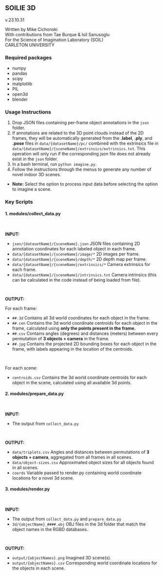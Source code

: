 ##  SOILIE 3D
v.23.10.31

Written by Mike Cichonski <br>
With contributions from Tae Burque & Isil Sanusoglu <br>
For the Science of Imagination Laboratory (SOIL) <br>
CARLETON UNIVERSITY <br>

### Required packages
* numpy
* pandas
* scipy
* matplotlib
* PIL
* open3d
* blender

### Usage Instructions
1. Drop JSON files containing per-frame object annotations in the `json` folder.
2. If annotations are related to the 3D point clouds instead of the 2D frames, they will be automatically generated from the <b>.label</b>, <b>.ply</b>, and <b>.pose</b> files in `data/{datasetName}/pc/` combined with the extrinsics file in `data/{datasetName}/{sceneName}/extrinsics/extrinsics.txt`. This operation will only run if the corresponding json file does not already exist in the `json` folder.
3. In a bash terminal, run `python imagine.py`.
4. Follow the instructions through the menus to generate any number of novel indoor 3D scenes.
  * <b>Note:</b> Select the option to process input data before selecting the option to imagine a scene.

### Key Scripts
#### 1. modules/collect_data.py
<br>

**INPUT:**
* `json/{datasetName}/{sceneName}.json` JSON files containing 2D annotation coordinates for each labeled object in each frame.
* `data/{datasetName}/{sceneName}/image/*` 2D images per frame.
* `data/{datasetName}/{sceneName}/depth/*` 2D depth map per frame.
* `data/{datasetName}/{sceneName}/extrinsics/*` Camera extrinsics for each frame.
* `data/{datasetName}/{sceneName}/intrinsics.txt` Camera intrinsics (this can be calculated in the code instead of being loaded from file).
<br>

**OUTPUT:**
<br>

For each frame:
* `##.3d` Contains all 3d world coordinates for each object in the frame.
* `##.cen` Contains the 3d world coordinate centroids for each object in the frame, calculated using <b>only the points present in the frame.</b>
* `##.csv` Contains angles (degrees) and distances (meters) between every permutation of <b>3 objects + camera</b> in the frame.
* `##.jpg` Contains the projected 2D bounding boxes for each object in the frame, with labels appearing in the location of the centroids.
<br>

For each scene:
* `centroids.csv` Contains the 3d world coordinate centroids for each object in the scene, calculated using all available 3d points.

#### 2. modules/prepare_data.py
<br>

**INPUT:**
* The output from `collect_data.py`
<br>

**OUTPUT:**
* `data/triplets.csv` Angles and distances between permutations of <b>3 objects + camera</b>, aggregated from all frames in all scenes.
* `data/object-sizes.csv` Approximated object sizes for all objects found in all scenes.
* `coords` Variable passed to render.py containing world coordinate locations for a novel 3d scene.

#### 3. modules/render.py
<br>

**INPUT:**
* The output from `collect_data.py` and `prepare_data.py`
* `3d/{objectName}_####.obj` OBJ files in the 3d folder that match the object names in the RGBD databases.
<br>

**OUTPUT:**
* `output/{objectNames}.png` Imagined 3D scene(s).
* `output/{objectNames}.csv` Corresponding world coordinate locations for the objects in each scene.
